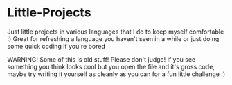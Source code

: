 # Little-Projects
Just little projects in various languages that I do to keep myself comfortable :)
Great for refreshing a language you haven't seen in a while or just doing some quick coding if you're bored

WARNING!
Some of this is old stuff! Please don't judge! If you see something you think looks cool but you open the file and it's gross code, maybe try writing it yourself as cleanly as you can for a fun little challenge :)
